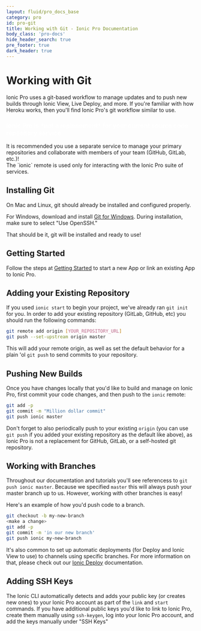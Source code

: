 ```yaml
---
layout: fluid/pro_docs_base
category: pro
id: pro-git
title: Working with Git - Ionic Pro Documentation
body_class: 'pro-docs'
hide_header_search: true
pre_footer: true
dark_header: true
---
```


# Working with Git

Ionic Pro uses a git-based workflow to manage updates and to push new builds through Ionic View, Live Deploy, and more. If you're familiar with how Heroku works, then you'll find Ionic Pro's git workflow similar to use.

<div class="alert alert-warning" role="alert"><h3 style="color:white;">Ionic Pro is *not a replacement* for your current source code repository service</h3>It is recommended you use a separate service to manage your primary repositories and collaborate with members of your team (GitHub, GitLab, etc.)!<br />The `ionic` remote is used only for interacting with the Ionic Pro suite of services.</div>

## Installing Git

On Mac and Linux, git should already be installed and configured properly.

For Windows, download and install [Git for Windows](https://git-scm.com/download/win). During installation, make sure to select "Use OpenSSH."

That should be it, git will be installed and ready to use!

## Getting Started

Follow the steps at [Getting Started](/docs/pro/getting-started.html) to start a new App or link an existing App to Ionic Pro.

## Adding your Existing Repository

If you used `ionic start` to begin your project, we've already ran `git init` for you. In order to add your existing repository (GitLab, GitHub, etc) you should run the following commands:

```bash
git remote add origin [YOUR_REPOSITORY_URL]
git push --set-upstream origin master
```

This will add your remote origin, as well as set the default behavior for a plain 'ol `git push` to send commits to your repository.

## Pushing New Builds

Once you have changes locally that you'd like to build and manage on Ionic Pro, first commit your code changes, and then push to the `ionic` remote:

```bash
git add -p
git commit -m "Million dollar commit"
git push ionic master
```

Don't forget to also periodically push to your existing `origin` (you can use `git push` if you added your existing repository as the default like above), as Ionic Pro is not a replacement for GitHub, GitLab, or a self-hosted git repository.

## Working with Branches

Throughout our documentation and tutorials you'll see referencess to `git push ionic master`. Because we specified `master` this will always push your master branch up to us. However, working with other branches is easy!

Here's an example of how you'd push code to a branch.

```bash
git checkout -b my-new-branch
<make a change>
git add -p
git commit -m 'in our new branch'
git push ionic my-new-branch
```

It's also common to set up automatic deployments (for Deploy and Ionic View to use) to channels using specific branches. For more information on that, please check out our [Ionic Deploy]() documentation.

## Adding SSH Keys

The Ionic CLI automatically detects and adds your public key (or creates new ones) to your Ionic Pro account as part of the `link` and `start` commands. If you have additional public keys you'd like to link to Ionic Pro, create them manually using `ssh-keygen`, log into your Ionic Pro account, and add the keys manually under "SSH Keys"
